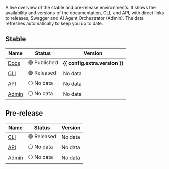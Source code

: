 A live overview of the stable and pre-release environments. It shows the availability and versions of the documentation, CLI, and API, with direct links to releases, Swagger and AI Agent Orchestrator (Admin). The data refreshes automatically to keep you up to date.


## Stable

| Name                                                                 | Status                                                                       | Version                                 |
|----------------------------------------------------------------------|------------------------------------------------------------------------------|-----------------------------------------|
| <a href="https://docs.hal.guru">Docs</a>                             | 🟢 Published                             | **{{ config.extra.version }}**          |
| <a href="https://github.com/HAL-guru/hal.guru-docs/releases">CLI</a> | 🟢 Released | <span id="cli-version">No data</span>   |
| <a href="https://api.hal.guru/swagger/index.html">API</a>            | <span id="api-status">⚪ No data</span>                                       | <span id="api-version">No data</span>   |
| <a href="https://admin.hal.guru">Admin</a>                           | <span id="admin-status">⚪ No data</span>                                     | <span id="admin-version">No data</span> |

<div id="warning-message"></div>

## Pre-release

| Name                                                                        | Status                                                                       | Version                                            |
|-----------------------------------------------------------------------------|------------------------------------------------------------------------------|----------------------------------------------------|
| <a href="https://github.com/HAL-guru/hal.guru-docs/releases">CLI</a> | 🟢 Released | <span id="cli-prerelease-version">No data</span>   |
| <a href="https://api-dev.hal.guru/swagger/index.html">API</a>               | <span id="api-prerelease-status">⚪ No data</span>                            | <span id="api-prerelease-version">No data</span>   |
| <a href="https://admin-dev.hal.guru">Admin</a>                              | <span id="admin-prerelease-status">⚪ No data</span>                          | <span id="admin-prerelease-version">No data</span> |

<div id="warning-prerelease-message"></div>

<script type="text/javascript">

document.addEventListener('DOMContentLoaded', async function() {

    const status = await getStatus(
        'api-status', 
        'https://api.hal.guru/platform/status');

    if (status) {
        await getApiVersion(
            'api-version',
            'https://api.hal.guru/platform/versions');
    } else {
        setMessage('api-version', '🛑 Inactive');
        setWarningMessage('warning-message');
    }

    if (!await getFileVersion('cli-version', 
        'https://docs.hal.guru/halguru-cli/version.txt')) {
        setWarningMessage('warning-message');
    }

    const adminStatus = await getStatus(
        'admin-status', 
        'https://admin.hal.guru/platform/status');

    if (adminStatus) {
        await getApiVersion(
            'admin-version',
            'https://admin.hal.guru/platform/versions');
    } else {
        document.getElementById('admin-version').innerHTML = 'Unknown';
        setWarningMessage('warning-message');
    }

    const statusPrerelease = await getStatus(
        'api-prerelease-status', 
        'https://api-dev.hal.guru/platform/status');

    if (statusPrerelease) {
        await getApiVersion(
            'api-prerelease-version',
            'https://api-dev.hal.guru/platform/versions');
    } else {
        document.getElementById('api-prerelease-version').innerHTML = `Unknown`;
        setWarningMessage('warning-prerelease-message');
    }

    if (!await getFileVersion('cli-prerelease-version', 
        'https://docs.hal.guru/halguru-cli/version-prerelease.txt')) {
        setWarningMessage('warning-prerelease-message');
    }

    const adminPrereleaseStatus = await getStatus(
        'admin-prerelease-status', 
        'https://admin-dev.hal.guru/platform/status');

    if (adminPrereleaseStatus) {
        await getApiVersion(
            'admin-prerelease-version',
            'https://admin-dev.hal.guru/platform/versions');
    } else {
        document.getElementById('admin-prerelease-version').innerHTML = 'Unknown';
        setWarningMessage('warning-prerelease-message');
    }
});

async function getStatus(id, url)
{
    setMessage(id, '🔄 Updating...');
    try { 
        const response = await fetch(url, {
            method: 'GET',
            headers: {
                'Accept': 'text/plain'
            }
        });
        if (!response.ok) {
            throw new Error(`HTTP ${response.status}: ${response.statusText}`);
        }
        const result = await response.text();
        if (result === 'OK') {
            setMessage(id, '🟢 Active');
            return true;
        } 
        setMessage(id, '🛑 ' + result);
        return false;
        } catch (error) {
            console.error('Error occurred during downloading:', error);
            setMessage(id, '🛑 Inactive');
            return false;
        }
}

async function getApiVersion(id, url)
{
    setMessage(id, 'Updating...');

    try { 
        const versionsResponse = await fetch(url, {
            method: 'GET',
            headers: {
                'Accept': 'application/json'
            }
        });

        if (!versionsResponse.ok) {
            throw new Error(`HTTP ${versionsResponse.status}: ${versionsResponse.statusText}`);
        }

        const versions = await versionsResponse.json();
        if (versions && typeof versions === 'object') {
            for (const [key, value] of Object.entries(versions)) {
                if (key.toLocaleUpperCase() === 'AI AGENTS CORE' && value !== '' ) {
                    setMessage(id, '<strong>' + value + '</strong>');
                    return value; 
                }
            }
        } 
        setMessage(id, 'Unknown');
        return 'Unknown'; 
    } catch (error) {
        console.error('Error occurred during downloading:', error);
        setMessage(id, 'Unknown');
        return 'Error: ' + error.message;
    }
}

async function getFileVersion(id, url)
{
    setMessage(id, 'Updating...');
    try { 
        const response = await fetch(url, {
            method: 'GET',
            headers: {
                'Accept': 'text/plain'
            }
        });
        if (!response.ok) {
            throw new Error(`HTTP ${response.status}: ${response.statusText}`);
        }
        const result = await response.text();
        setMessage(id, '<strong>' + result.split(' ')[1] ?? 'Unknown' + '</strong>');
        return true;
        } catch (error) {
            console.error('Error occurred during downloading:', error);
            setMessage(id, 'Unknown');
            return false;
        }
}

function setMessage(id, message)
{
    const span = document.getElementById(id);
    if (!span) {
        console.warn(`id="${id}" not found. Make sure you have a span with this id in the HTML. Example: <span id="${id}"></span>.`);
        return;
    }
    span.innerHTML = message;
}

function setWarningMessage(id)
{
    setMessage(id, '<blockquote>Please check back later.</blockquote>');
}
</script>
